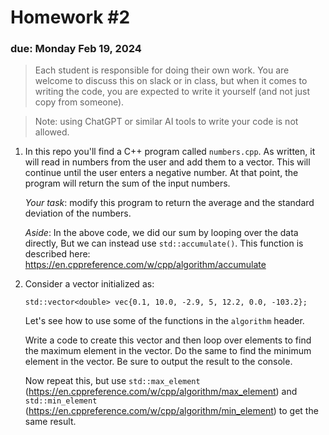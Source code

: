 # Homework #2

### due: Monday Feb 19, 2024

> Each student is responsible for doing their own work.  You are welcome to
> discuss this on slack or in class, but when it comes to writing the code,
> you are expected to write it yourself (and not just copy from someone).

> Note: using ChatGPT or similar AI tools to write your code is not allowed.

1. In this repo you'll find a C++ program called `numbers.cpp`.  As written,
   it will read in numbers from the user and add them to a vector.  This will
   continue until the user enters a negative number.  At that point, the program
   will return the sum of the input numbers.

   *Your task*: modify this program to return the average and the standard deviation
   of the numbers.

   *Aside*: In the above code, we did our sum by
   looping over the data directly,  But we
   can instead use `std::accumulate()`.  This function is described here:
   https://en.cppreference.com/w/cpp/algorithm/accumulate

2. Consider a vector initialized as:

   ```
   std::vector<double> vec{0.1, 10.0, -2.9, 5, 12.2, 0.0, -103.2};
   ```

   Let's see how to use some of the functions in the `algorithm` header.

   Write a code to create this vector and then loop over elements to find
   the maximum element in the vector.  Do the same to find the minimum
   element in the vector.  Be sure to output the result to the console.

   Now repeat this, but use `std::max_element` (https://en.cppreference.com/w/cpp/algorithm/max_element)
   and `std::min_element` (https://en.cppreference.com/w/cpp/algorithm/min_element) to get the same result.

